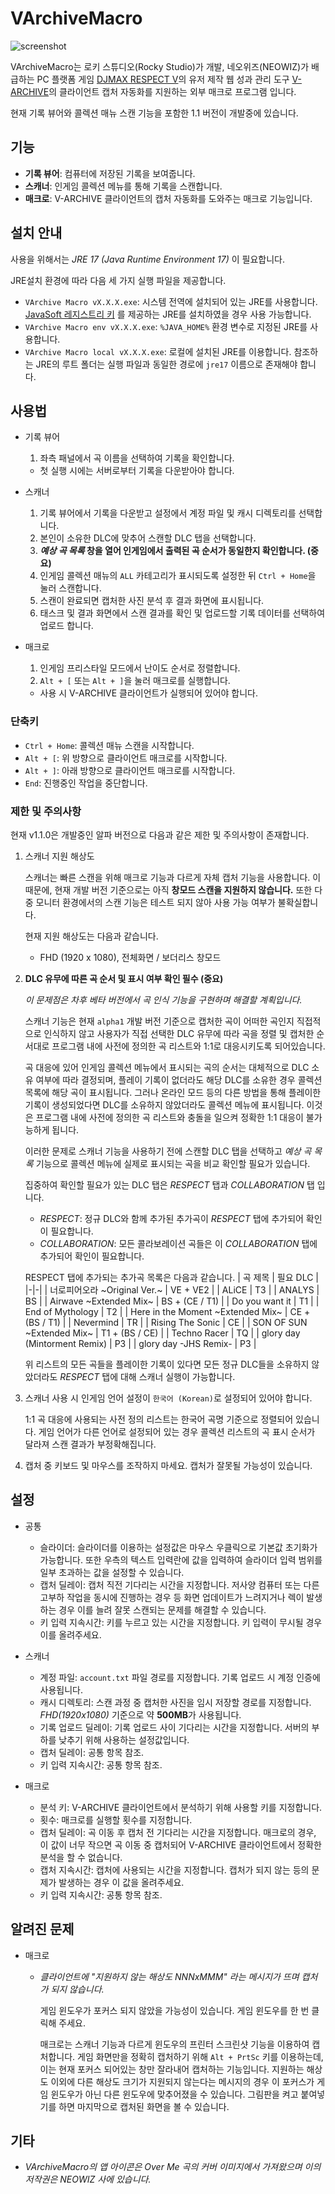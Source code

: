 # VArchiveMacro

![screenshot](.github/screenshot.png)

VArchiveMacro는 로키 스튜디오(Rocky Studio)가 개발, 네오위즈(NEOWIZ)가 배급하는 PC 플랫폼 게임
[DJMAX RESPECT V](https://store.steampowered.com/app/960170/DJMAX_RESPECT_V/)의 유저 제작 웹 성과 관리 도구
[V-ARCHIVE](https://v-archive.net/)의 클라이언트 캡처 자동화를 지원하는 외부 매크로 프로그램 입니다.

현재 기록 뷰어와 콜렉션 매뉴 스캔 기능을 포함한 1.1 버전이 개발중에 있습니다.

## 기능

- **기록 뷰어**: 컴퓨터에 저장된 기록을 보여줍니다.
- **스캐너**: 인게임 콜렉션 메뉴를 통해 기록을 스캔합니다.
- **매크로**: V-ARCHIVE 클라이언트의 캡처 자동화를 도와주는 매크로 기능입니다.

## 설치 안내

사용을 위해서는 *JRE 17 (Java Runtime Environment 17)* 이 필요합니다.

JRE설치 환경에 따라 다음 세 가지 실행 파일을 제공합니다.

- `VArchive Macro vX.X.X.exe`: 시스템 전역에 설치되어 있는 JRE를 사용합니다.
  [JavaSoft 레지스트리 키](https://docs.azul.com/core/zulu-openjdk/install/windows#azul-zulu-registry-keys)
  를 제공하는 JRE를 설치하였을 경우 사용 가능합니다.
- `VArchive Macro env vX.X.X.exe`: `%JAVA_HOME%` 환경 변수로 지정된 JRE를 사용합니다.
- `VArchive Macro local vX.X.X.exe`: 로컬에 설치된 JRE를 이용합니다.
  참조하는 JRE의 루트 폴더는 실행 파일과 동일한 경로에 `jre17` 이름으로 존재해야 합니다.

## 사용법

- 기록 뷰어
  1. 좌측 패널에서 곡 이름을 선택하여 기록을 확인합니다.

  - 첫 실행 시에는 서버로부터 기록을 다운받아야 합니다.

- 스캐너
  1. 기록 뷰어에서 기록을 다운받고 설정에서 계정 파일 및 캐시 디렉토리를 선택합니다.
  1. 본인이 소유한 DLC에 맞추어 스캔할 DLC 탭을 선택합니다.
  1. ***예상 곡 목록* 창을 열어 인게임에서 출력된 곡 순서가 동일한지 확인합니다. (중요)**
  1. 인게임 콜렉션 매뉴의 `ALL` 카테고리가 표시되도록 설정한 뒤 `Ctrl + Home`을 눌러 스캔합니다.
  1. 스캔이 완료되면 캡처한 사진 분석 후 결과 화면에 표시됩니다.
  1. 태스크 및 결과 화면에서 스캔 결과를 확인 및 업로드할 기록 데이터를 선택하여 업로드 합니다.

- 매크로
  1. 인게임 프리스타일 모드에서 난이도 순서로 정렬합니다.
  1. `Alt + [` 또는 `Alt + ]`을 눌러 매크로를 실행합니다.

  - 사용 시 V-ARCHIVE 클라이언트가 실행되어 있어야 합니다.

### 단축키

- `Ctrl + Home`: 콜렉션 매뉴 스캔을 시작합니다.
- `Alt + [`: 위 방향으로 클라이언트 매크로를 시작합니다.
- `Alt + ]`: 아래 방향으로 클라이언트 매크로를 시작합니다.
- `End`: 진행중인 작업을 중단합니다.

### 제한 및 주의사항

현재 v1.1.0은 개발중인 알파 버전으로 다음과 같은 제한 및 주의사항이 존재합니다.

1. 스캐너 지원 해상도

    스캐너는 빠른 스캔을 위해 매크로 기능과 다르게 자체 캡처 기능을 사용합니다.
    이 때문에, 현재 개발 버전 기준으로는 아직 **창모드 스캔을 지원하지 않습니다.**
    또한 다중 모니터 환경에서의 스캔 기능은 테스트 되지 않아 사용 가능 여부가 불확실합니다.

    현재 지원 해상도는 다음과 같습니다.
    - FHD (1920 x 1080), 전체화면 / 보더리스 창모드

1. **DLC 유무에 따른 곡 순서 및 표시 여부 확인 필수 (중요)**

    *이 문제점은 차후 베타 버전에서 곡 인식 기능을 구현하며 해결할 계획입니다.*

    스캐너 기능은 현재 `alpha1` 개발 버전 기준으로 캡처한 곡이 어떠한 곡인지 직접적으로 인식하지 않고
    사용자가 직접 선택한 DLC 유무에 따라 곡을 정렬 및 캡처한 순서대로 프로그램 내에 사전에 정의한 곡 리스트와
    1:1로 대응시키도록 되어있습니다.

    곡 대응에 있어 인게임 콜렉션 메뉴에서 표시되는 곡의 순서는 대체적으로 DLC 소유 여부에 따라 결정되며,
    플레이 기록이 없더라도 해당 DLC를 소유한 경우 콜렉션 목록에 해당 곡이 표시됩니다.
    그러나 온라인 모드 등의 다른 방법을 통해 플레이한 기록이 생성되었다면 DLC를 소유하지 않았더라도 콜렉션 메뉴에 표시됩니다.
    이것은 프로그램 내에 사전에 정의한 곡 리스트와 충돌을 일으켜 정확한 1:1 대응이 불가능하게 됩니다.

    이러한 문제로 스캐너 기능을 사용하기 전에 스캔할 DLC 탭을 선택하고 *예상 곡 목록* 기능으로
    콜렉션 메뉴에 실제로 표시되는 곡을 비교 확인할 필요가 있습니다.

    집중하여 확인할 필요가 있는 DLC 탭은 *RESPECT* 탭과 *COLLABORATION* 탭 입니다.
    - *RESPECT*: 정규 DLC와 함께 추가된 추가곡이 *RESPECT* 탭에 추가되어 확인이 필요합니다.
    - *COLLABORATION*: 모든 콜라보레이션 곡들은 이 *COLLABORATION* 탭에 추가되어 확인이 필요합니다.

    RESPECT 탭에 추가되는 추가곡 목록은 다음과 같습니다.
    | 곡 제목 | 필요 DLC |
    |-|-|
    | 너로피어오라 ~Original Ver.~ | VE + VE2 |
    | ALiCE | T3 |
    | ANALYS | BS |
    | Airwave ~Extended Mix~ | BS + (CE / T1) |
    | Do you want it | T1 |
    | End of Mythology | T2 |
    | Here in the Moment ~Extended Mix~ | CE + (BS / T1) |
    | Nevermind | TR |
    | Rising The Sonic | CE |
    | SON OF SUN ~Extended Mix~ | T1 + (BS / CE) |
    | Techno Racer | TQ |
    | glory day (Mintorment Remix) | P3 |
    | glory day -JHS Remix- | P3 |

    위 리스트의 모든 곡들을 플레이한 기록이 있다면 모든 정규 DLC들을 소유하지 않았더라도
    *RESPECT* 탭에 대해 스캐너 실행이 가능합니다.

1. 스캐너 사용 시 인게임 언어 설정이 `한국어 (Korean)`로 설정되어 있어야 합니다.

    1:1 곡 대응에 사용되는 사전 정의 리스트는 한국어 곡명 기준으로 정렬되어 있습니다.
    게임 언어가 다른 언어로 설정되어 있는 경우 콜렉션 리스트의 곡 표시 순서가 달라져 스캔 결과가 부정확해집니다.

1. 캡처 중 키보드 및 마우스를 조작하지 마세요. 캡처가 잘못될 가능성이 있습니다.

## 설정

- 공통
  - 슬라이더: 슬라이더를 이용하는 설정값은 마우스 우클릭으로 기본값 초기화가 가능합니다.
    또한 우측의 텍스트 입력란에 값을 입력하여 슬라이더 입력 범위를 일부 초과하는 값을 설정할 수 있습니다.
  - 캡처 딜레이: 캡처 직전 기다리는 시간을 지정합니다.
    저사양 컴퓨터 또는 다른 고부하 작업을 동시에 진행하는 경우 등 화면 업데이트가 느려지거나 렉이 발생하는 경우
    이를 늘려 잘못 스캔되는 문제를 해결할 수 있습니다.
  - 키 입력 지속시간: 키를 누르고 있는 시간을 지정합니다.
    키 입력이 무시될 경우 이를 올려주세요.

- 스캐너
  - 계정 파일: `account.txt` 파일 경로를 지정합니다. 기록 업로드 시 계정 인증에 사용됩니다.
  - 캐시 디렉토리: 스캔 과정 중 캡처한 사진을 임시 저장할 경로를 지정합니다.
    *FHD(1920x1080)* 기준으로 약 **500MB**가 사용됩니다.
  - 기록 업로드 딜레이: 기록 업로드 사이 기다리는 시간을 지정합니다.
    서버의 부하를 낮추기 위해 사용하는 설정값입니다.
  - 캡처 딜레이: 공통 항목 참조.
  - 키 입력 지속시간: 공통 항목 참조.

- 매크로
  - 분석 키: V-ARCHIVE 클라이언트에서 분석하기 위해 사용할 키를 지정합니다.
  - 횟수: 매크로를 실행할 횟수를 지정합니다.
  - 캡처 딜레이: 곡 이동 후 캡처 전 기다리는 시간을 지정합니다.
    매크로의 경우, 이 값이 너무 작으면 곡 이동 중 캡처되어 V-ARCHIVE 클라이언트에서 정확한 분석을 할 수 없습니다.
  - 캡처 지속시간: 캡처에 사용되는 시간을 지정합니다. 캡처가 되지 않는 등의 문제가 발생하는 경우 이 값을 올려주세요.
  - 키 입력 지속시간: 공통 항목 참조.

## 알려진 문제

- 매크로
  - *클라이언트에 "지원하지 않는 해상도 NNNxMMM" 라는 메시지가 뜨며 캡처가 되지 않습니다.*

    게임 윈도우가 포커스 되지 않았을 가능성이 있습니다. 게임 윈도우를 한 번 클릭해 주세요.

    매크로는 스캐너 기능과 다르게 윈도우의 프린터 스크린샷 기능을 이용하여 캡처합니다.
    게임 화면만을 정확히 캡처하기 위해 `Alt + PrtSc` 키를 이용하는데, 이는 현재 포커스
    되어있는 창만 잘라내어 캡처하는 기능입니다. 지원하는 해상도 이외에 다른 해상도 크기가
    지원되지 않는다는 메시지의 경우 이 포커스가 게임 윈도우가 아닌 다른 윈도우에 맞추어졌을
    수 있습니다. 그림판을 켜고 붙여넣기를 하면 마지막으로 캡처된 화면을 볼 수 있습니다.

## 기타

- *VArchiveMacro의 앱 아이콘은 Over Me 곡의 커버 이미지에서 가져왔으며 이의 저작권은 NEOWIZ 사에 있습니다.*
